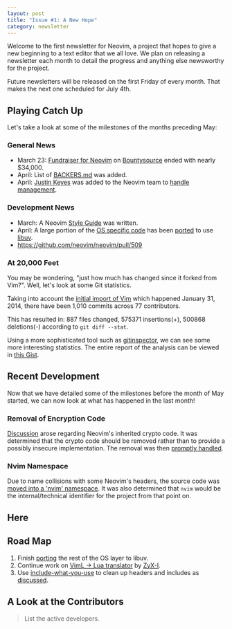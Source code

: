 ```yaml
---
layout: post
title: "Issue #1: A New Hope"
category: newsletter
---
```


Welcome to the first newsletter for Neovim, a project that hopes to give a new
beginning to a text editor that we all love. We plan on releasing a newsletter
each month to detail the progress and anything else newsworthy for the project.

Future newsletters will be released on the first Friday of every month. That
makes the next one scheduled for July 4th.

## Playing Catch Up

Let's take a look at some of the milestones of the months preceding May:

### General News

- March 23: [Fundraiser for Neovim][fund] on [Bountysource][bountysource] ended with
  nearly $34,000.
- April: List of [BACKERS.md][backers] was added.
- April: [Justin Keyes][justinmk] was added to the Neovim team to [handle
  management][keyes].

### Development News

- March: A Neovim [Style Guide][style] was written.
- April: A large portion of the [OS specific code][os-specific] has been
  [ported][port-os] to use [libuv][libuv].
- https://github.com/neovim/neovim/pull/509

### At 20,000 Feet

You may be wondering, "just how much has changed since it forked from Vim?".
Well, let's look at some Git statistics.

Taking into account the [initial import of Vim][vim-import] which happened
January 31, 2014, there have been 1,010 commits across 77 contributors.

This has resulted in: 887 files changed, 575371 insertions(+), 500868
deletions(-) according to `git diff --stat`.

Using a more sophisticated tool such as [gitinspector][gitinspector], we can see some
more interesting statistics. The entire report of the analysis can be viewed in
[this Gist][stats].

## Recent Development

Now that we have detailed some of the milestones before the month of May
started, we can now look at what has happened in the last month!

### Removal of Encryption Code

[Discussion][crypto-discussion] arose regarding Neovim's inherited crypto code.
It was determined that the crypto code should be removed rather than to provide
a possibly insecure implementation. The removal was then [promptly
handled][crypto-removal].

### Nvim Namespace

Due to name collisions with some Neovim's headers, the source code was [moved
into a 'nvim' namespace][namespace]. It was also determined that `nvim` would be
the internal/technical identifier for the project from that point on.

## Here

## Road Map

1. Finish [porting][port-os] the rest of the OS layer to libuv.
2. Continue work on [VimL -> Lua translator][translator] by [ZyX-I][zyx].
3. Use [include-what-you-use][iwyu] to clean up headers and includes as
   [discussed][iwyu-issue].

## A Look at the Contributors

> List the active developers.

[fund]: https://www.bountysource.com/teams/neovim/fundraiser
[bountysource]: https://www.bountysource.com/
[backers]: https://github.com/neovim/neovim/blob/master/BACKERS.md
[libuv]: https://github.com/joyent/libuv
[style]: http://neovim.org/development-wiki/style-guide/style-guide.xml
[vim-import]: https://github.com/neovim/neovim/commit/72cf89bce8e4230dbc161dc5606f48ef9884ba70
[crypto-discussion]: https://github.com/neovim/neovim/issues/694
[crypto-removal]: https://github.com/neovim/neovim/pull/699
[gitinspector]: https://code.google.com/p/gitinspector/
[stats]: https://gist.github.com/jdavis/b5dba46bc5ede54bdc4c
[keyes]: https://groups.google.com/forum/#!topic/neovim/R_jXItMXN4E
[justinmk]: https://github.com/justinmk
[os-specific]: https://github.com/neovim/neovim/tree/master/src/nvim/os
[namespace]: https://github.com/neovim/neovim/pull/716
[port-os]: https://github.com/neovim/neovim/issues/133
[translator]: https://github.com/neovim/neovim/pull/243
[zyx]: https://github.com/ZyX-I
[iwyu]: https://code.google.com/p/include-what-you-use/
[iwyu-issue]: https://github.com/neovim/neovim/issues/549
